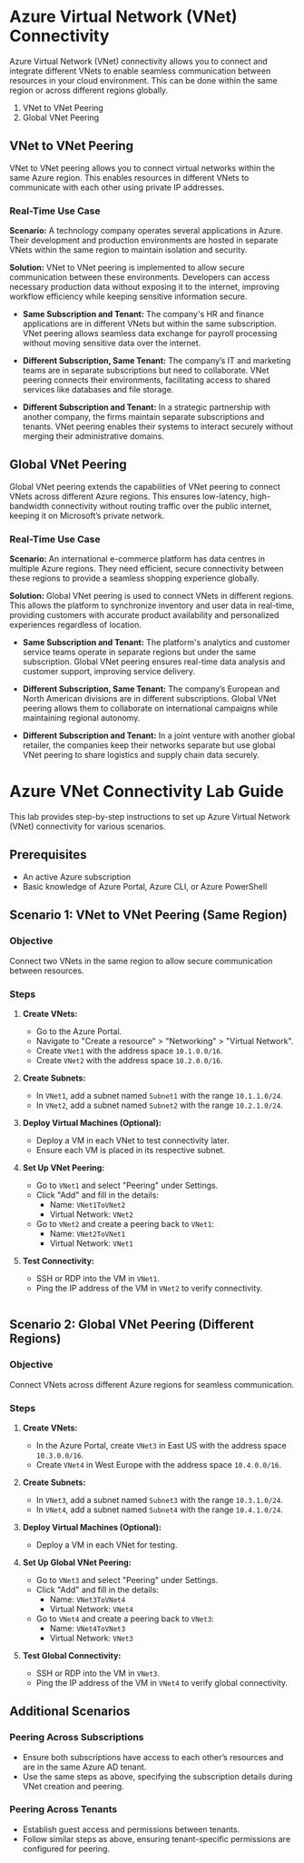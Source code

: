 # Azure Virtual Network (VNet) Connectivity

Azure Virtual Network (VNet) connectivity allows you to connect and integrate different VNets to enable seamless communication between resources in your cloud environment. This can be done within the same region or across different regions globally.

1) VNet to VNet Peering
2) Global VNet Peering

## VNet to VNet Peering

VNet to VNet peering allows you to connect virtual networks within the same Azure region. This enables resources in different VNets to communicate with each other using private IP addresses.

### Real-Time Use Case

**Scenario:** A technology company operates several applications in Azure. Their development and production environments are hosted in separate VNets within the same region to maintain isolation and security.

**Solution:** VNet to VNet peering is implemented to allow secure communication between these environments. Developers can access necessary production data without exposing it to the internet, improving workflow efficiency while keeping sensitive information secure.

- **Same Subscription and Tenant:** The company's HR and finance applications are in different VNets but within the same subscription. VNet peering allows seamless data exchange for payroll processing without moving sensitive data over the internet.

- **Different Subscription, Same Tenant:** The company’s IT and marketing teams are in separate subscriptions but need to collaborate. VNet peering connects their environments, facilitating access to shared services like databases and file storage.

- **Different Subscription and Tenant:** In a strategic partnership with another company, the firms maintain separate subscriptions and tenants. VNet peering enables their systems to interact securely without merging their administrative domains.

## Global VNet Peering
Global VNet peering extends the capabilities of VNet peering to connect VNets across different Azure regions. This ensures low-latency, high-bandwidth connectivity without routing traffic over the public internet, keeping it on Microsoft’s private network.

### Real-Time Use Case

**Scenario:** An international e-commerce platform has data centres in multiple Azure regions. They need efficient, secure connectivity between these regions to provide a seamless shopping experience globally.

**Solution:** Global VNet peering is used to connect VNets in different regions. This allows the platform to synchronize inventory and user data in real-time, providing customers with accurate product availability and personalized experiences regardless of location.

- **Same Subscription and Tenant:** The platform's analytics and customer service teams operate in separate regions but under the same subscription. Global VNet peering ensures real-time data analysis and customer support, improving service delivery.

- **Different Subscription, Same Tenant:** The company’s European and North American divisions are in different subscriptions. Global VNet peering allows them to collaborate on international campaigns while maintaining regional autonomy.

- **Different Subscription and Tenant:** In a joint venture with another global retailer, the companies keep their networks separate but use global VNet peering to share logistics and supply chain data securely.


# Azure VNet Connectivity Lab Guide

This lab provides step-by-step instructions to set up Azure Virtual Network (VNet) connectivity for various scenarios.

## Prerequisites

- An active Azure subscription
- Basic knowledge of Azure Portal, Azure CLI, or Azure PowerShell

## Scenario 1: VNet to VNet Peering (Same Region)

### Objective

Connect two VNets in the same region to allow secure communication between resources.

### Steps

1. **Create VNets:**

   - Go to the Azure Portal.
   - Navigate to "Create a resource" > "Networking" > "Virtual Network".
   - Create `VNet1` with the address space `10.1.0.0/16`.
   - Create `VNet2` with the address space `10.2.0.0/16`.

2. **Create Subnets:**

   - In `VNet1`, add a subnet named `Subnet1` with the range `10.1.1.0/24`.
   - In `VNet2`, add a subnet named `Subnet2` with the range `10.2.1.0/24`.

3. **Deploy Virtual Machines (Optional):**

   - Deploy a VM in each VNet to test connectivity later.
   - Ensure each VM is placed in its respective subnet.

4. **Set Up VNet Peering:**

   - Go to `VNet1` and select "Peering" under Settings.
   - Click "Add" and fill in the details:
     - Name: `VNet1ToVNet2`
     - Virtual Network: `VNet2`
   - Go to `VNet2` and create a peering back to `VNet1`:
     - Name: `VNet2ToVNet1`
     - Virtual Network: `VNet1`

5. **Test Connectivity:**

   - SSH or RDP into the VM in `VNet1`.
   - Ping the IP address of the VM in `VNet2` to verify connectivity.

```

```

## Scenario 2: Global VNet Peering (Different Regions)

### Objective

Connect VNets across different Azure regions for seamless communication.

### Steps

1. **Create VNets:**

   - In the Azure Portal, create `VNet3` in East US with the address space `10.3.0.0/16`.
   - Create `VNet4` in West Europe with the address space `10.4.0.0/16`.

2. **Create Subnets:**

   - In `VNet3`, add a subnet named `Subnet3` with the range `10.3.1.0/24`.
   - In `VNet4`, add a subnet named `Subnet4` with the range `10.4.1.0/24`.

3. **Deploy Virtual Machines (Optional):**

   - Deploy a VM in each VNet for testing.

4. **Set Up Global VNet Peering:**

   - Go to `VNet3` and select "Peering" under Settings.
   - Click "Add" and fill in the details:
     - Name: `VNet3ToVNet4`
     - Virtual Network: `VNet4`
   - Go to `VNet4` and create a peering back to `VNet3`:
     - Name: `VNet4ToVNet3`
     - Virtual Network: `VNet3`

5. **Test Global Connectivity:**

   - SSH or RDP into the VM in `VNet3`.
   - Ping the IP address of the VM in `VNet4` to verify global connectivity.

## Additional Scenarios

### Peering Across Subscriptions

- Ensure both subscriptions have access to each other’s resources and are in the same Azure AD tenant.
- Use the same steps as above, specifying the subscription details during VNet creation and peering.

### Peering Across Tenants

- Establish guest access and permissions between tenants.
- Follow similar steps as above, ensuring tenant-specific permissions are configured for peering.

